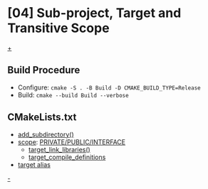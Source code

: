 # [04] Sub-project, Target and Transitive Scope
[+](./CMakeLists.txt)

## Build Procedure
- Configure: `cmake -S . -B Build -D CMAKE_BUILD_TYPE=Release`
- Build: `cmake --build Build --verbose`

## CMakeLists.txt
- [add_subdirectory()](https://cmake.org/cmake/help/latest/command/add_subdirectory.html)
- [scope](https://cmake.org/cmake/help/latest/manual/cmake-buildsystem.7.html#target-usage-requirements): [PRIVATE/PUBLIC/INTERFACE](https://stackoverflow.com/questions/26243169/cmake-target-include-directories-meaning-of-scope)
  - [target_link_libraries()](https://cmake.org/cmake/help/latest/command/target_link_libraries.html)
  - [target_compile_definitions](https://cmake.org/cmake/help/latest/command/target_include_directories.html)
- [target alias](https://cmake.org/cmake/help/latest/command/add_library.html#alias-libraries)



[-](../README.md)